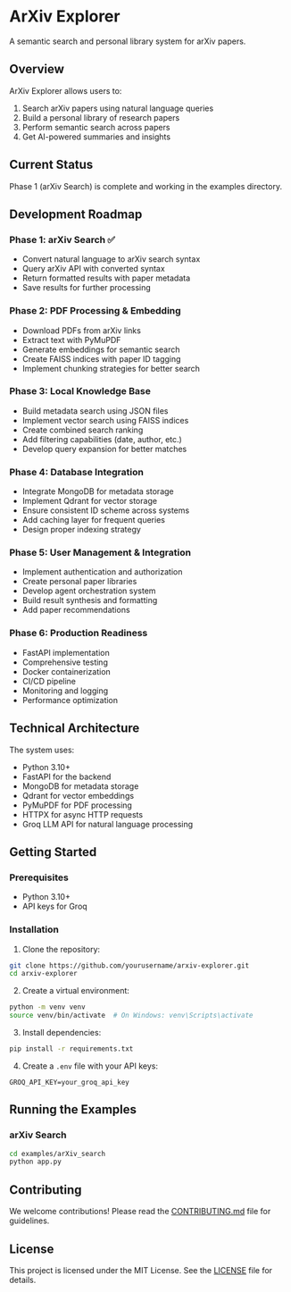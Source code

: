 # ArXiv Explorer

A semantic search and personal library system for arXiv papers.

## Overview

ArXiv Explorer allows users to:

1. Search arXiv papers using natural language queries
2. Build a personal library of research papers
3. Perform semantic search across papers
4. Get AI-powered summaries and insights

## Current Status

Phase 1 (arXiv Search) is complete and working in the examples directory.

## Development Roadmap

### Phase 1: arXiv Search ✅
- Convert natural language to arXiv search syntax
- Query arXiv API with converted syntax
- Return formatted results with paper metadata
- Save results for further processing

### Phase 2: PDF Processing & Embedding
- Download PDFs from arXiv links
- Extract text with PyMuPDF
- Generate embeddings for semantic search
- Create FAISS indices with paper ID tagging
- Implement chunking strategies for better search

### Phase 3: Local Knowledge Base
- Build metadata search using JSON files
- Implement vector search using FAISS indices
- Create combined search ranking
- Add filtering capabilities (date, author, etc.)
- Develop query expansion for better matches

### Phase 4: Database Integration
- Integrate MongoDB for metadata storage
- Implement Qdrant for vector storage
- Ensure consistent ID scheme across systems
- Add caching layer for frequent queries
- Design proper indexing strategy

### Phase 5: User Management & Integration
- Implement authentication and authorization
- Create personal paper libraries
- Develop agent orchestration system
- Build result synthesis and formatting
- Add paper recommendations

### Phase 6: Production Readiness
- FastAPI implementation
- Comprehensive testing
- Docker containerization
- CI/CD pipeline
- Monitoring and logging
- Performance optimization

## Technical Architecture

The system uses:
- Python 3.10+
- FastAPI for the backend
- MongoDB for metadata storage
- Qdrant for vector embeddings
- PyMuPDF for PDF processing
- HTTPX for async HTTP requests
- Groq LLM API for natural language processing

## Getting Started

### Prerequisites
- Python 3.10+
- API keys for Groq

### Installation

1. Clone the repository:
```bash
git clone https://github.com/yourusername/arxiv-explorer.git
cd arxiv-explorer
```

2. Create a virtual environment:
```bash
python -m venv venv
source venv/bin/activate  # On Windows: venv\Scripts\activate
```

3. Install dependencies:
```bash
pip install -r requirements.txt
```

4. Create a `.env` file with your API keys:
```
GROQ_API_KEY=your_groq_api_key
```

## Running the Examples

### arXiv Search

```bash
cd examples/arXiv_search
python app.py
```

## Contributing

We welcome contributions! Please read the [CONTRIBUTING.md](CONTRIBUTING.md) file for guidelines.

## License

This project is licensed under the MIT License. See the [LICENSE](LICENSE) file for details.

